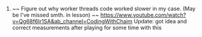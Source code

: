1. ~~ Figure out why worker threads code worked slower in my case. (May be I've missed smth. in lesson) ~~
   https://www.youtube.com/watch?v=Qg68f6Ir1SA&ab_channel=CodingWithChaim
   Update: got idea and correct measurements after playing for some time with this
